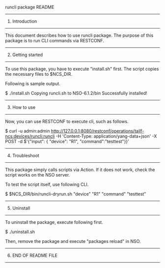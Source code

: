 runcli package README

-----------------------
1. Introduction
-----------------------

  This document describes how to use runcli package.
  The purpose of this package is to run CLI commands via RESTCONF.


-----------------------
2. Getting started
-----------------------

  To use this package, you have to execute "install.sh" first.
  The script copies the necessary files to $NCS_DIR.

  Following is sample output.

  $ ./install.sh 
  Copying runcli.sh to NSO-6.1.2/bin
  Successfully installed!


-----------------------
3. How to use
-----------------------

  Now, you can use RESTCONF to execute cli, such as follows.

  $ curl -u admin:admin http://127.0.0.1:8080/restconf/operations/tailf-ncs:devices/runcli:runcli -H 'Content-Type: application/yang-data+json' -X POST -d $'{"input": { "device": "R1", "command":"testtest"}}'



-----------------------
4. Troubleshoot
-----------------------

  This package simply calls scripts via Action.
  If it does not work, check the script works on the NSO server.

  To test the script itself, use following CLI.

  $ $NCS_DIR/bin/runcli-dryrun.sh "device" "R1" "command" "testtest"


-----------------------
5. Uninstall
-----------------------

  To uninstall the package, execute following first.

  $ ./uninstall.sh 

  Then, remove the package and execute "packages reload" in NSO.

-----------------------
6. END OF README FILE
-----------------------
